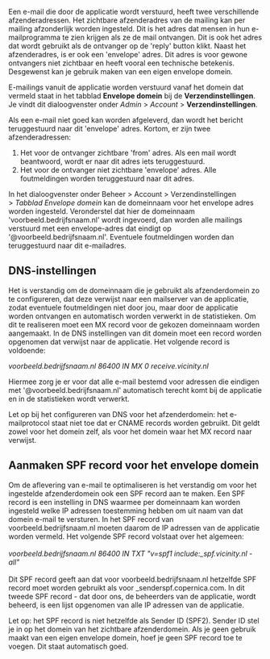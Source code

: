 Een e-mail die door de applicatie wordt verstuurd, heeft twee
verschillende afzenderadressen. Het zichtbare afzenderadres van de
mailing kan per mailing afzonderlijk worden ingesteld. Dit is het adres
dat mensen in hun e-mailprogramma te zien krijgen als ze de mail
ontvangen. Dit is ook het adres dat wordt gebruikt als de ontvanger op
de 'reply' button klikt. Naast het afzenderadres, is er ook een
'envelope' adres. Dit adres is voor gewone ontvangers niet zichtbaar en
heeft vooral een technische betekenis. Desgewenst kan je gebruik maken
van een eigen envelope domein.

E-mailings vanuit de applicatie worden verstuurd vanaf het domein dat
vermeld staat in het tabblad **Envelope domein** bij de
**Verzendinstellingen**. Je vindt dit dialoogvenster onder *Admin* \>
*Account* \> **Verzendinstellingen**.

Als een e-mail niet goed kan worden afgeleverd, dan wordt het bericht
teruggestuurd naar dit 'envelope' adres. Kortom, er zijn twee
afzenderadressen:

1.  Het voor de ontvanger zichtbare 'from' adres. Als een mail wordt
    beantwoord, wordt er naar dit adres iets teruggestuurd.
2.  Het voor de ontvanger niet zichtbare 'envelope' adres. Alle
    foutmeldingen worden teruggestuurd naar dit adres.

In het dialoogvenster onder Beheer \> Account \> Verzendinstellingen
\> *Tabblad Envelope domein* kan de domeinnaam voor het envelope adres
worden ingesteld. Veronderstel dat hier de domeinnaam
'voorbeeld.bedrijfsnaam.nl' wordt ingevoerd, dan worden alle mailings
verstuurd met een envelope-adres dat eindigt op
'@voorbeeld.bedrijfsnaam.nl'. Eventuele foutmeldingen worden dan
teruggestuurd naar dit e-mailadres.

DNS-instellingen
----------------

Het is verstandig om de domeinnaam die je gebruikt als afzenderdomein zo
te configureren, dat deze verwijst naar een mailserver van de
applicatie, zodat eventuele foutmeldingen niet door jou, maar door de
applicatie worden ontvangen en automatisch worden verwerkt in de
statistieken. Om dit te realiseren moet een MX record voor de gekozen
domeinnaam worden aangemaakt. In de DNS instellingen van dit domein moet
een record worden opgenomen dat verwijst naar de applicatie. Het
volgende record is voldoende:

*voorbeeld.bedrijfsnaam.nl 86400 IN MX 0 receive.vicinity.nl*

Hiermee zorg je er voor dat alle e-mail bestemd voor adressen die
eindigen met '@voorbeeld.bedrijfsnaam.nl' automatisch terecht komt bij
de applicatie en in de statistieken wordt verwerkt.

Let op bij het configureren van DNS voor het afzenderdomein: het
e-mailprotocol staat niet toe dat er CNAME records worden gebruikt. Dit
geldt zowel voor het domein zelf, als voor het domein waar het MX record
naar verwijst. 

Aanmaken SPF record voor het envelope domein
--------------------------------------------

Om de aflevering van e-mail te optimaliseren is het verstandig om voor
het ingestelde afzenderdomein ook een SPF record aan te maken. Een SPF
record is een instelling in DNS waarmee per domeinnaam kan worden
ingesteld welke IP adressen toestemming hebben om uit naam van dat
domein e-mail te versturen. In het SPF record van
voorbeeld.bedrijfsnaam.nl moeten daarom de IP adressen van de applicatie
worden vermeld. Het volgende SPF record volstaat over het algemeen:\
\
*voorbeeld.bedrijfsnaam.nl 86400 IN TXT "v=spf1
include:\_spf.vicinity.nl -all"*\
\
 Dit SPF record geeft aan dat voor voorbeeld.bedrijfsnaam.nl hetzelfde
SPF record moet worden gebruikt als voor \_senderspf.copernica.com. In
dit tweede SPF record - dat door ons, de beheerders van de applicatie,
wordt beheerd, is een lijst opgenomen van alle IP adressen van de
applicatie.

Let op: het SPF record is niet hetzelfde als Sender ID (SPF2). Sender ID
stel je in op het domein van het zichtbare afzenderdomein. Als je geen
gebruik maakt van een eigen envelope domein, hoef je geen SPF record toe
te voegen. Dit staat automatisch goed.
